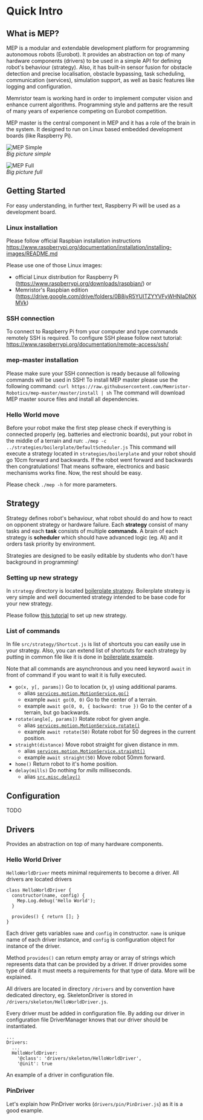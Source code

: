 # Quick Intro

## What is MEP?
MEP is a modular and extendable development platform for programming autonomous robots (Eurobot). It provides an abstraction on
top of many hardware components (drivers) to be used in a simple API for defining robot's behaviour (strategy).
Also, it has built-in sensor fusion for obstacle detection and precise localisation, obstacle bypassing, task scheduling,
communication (services), simulation support, as well as basic features like logging and configuration.

Memristor team is working hard in order to implement computer vision and enhance current algorithms. Programming style
and patterns are the result of many years of experience competing on Eurobot competition.

MEP master is the central component in MEP and it has a role of the brain in the system. It designed to run on Linux based
embedded development boards (like Raspberry Pi).

![MEP Simple](./assets/mep-simple.png)  
_Big picture simple_
  
![MEP Full](./assets/mep-full.png)  
_Big picture full_

## Getting Started
For easy understanding, in further text, Raspberry Pi will be used as a development board.

### Linux installation
Please follow official Raspbian installation instructions
https://www.raspberrypi.org/documentation/installation/installing-images/README.md

Please use one of those Linux images:
- official Linux distribution for Raspberry Pi (https://www.raspberrypi.org/downloads/raspbian/) or
- Memristor's Raspbian edition (https://drive.google.com/drive/folders/0B8iyR5YUITZYYVFyWHNlaDNXMVk)

### SSH connection
To connect to Raspberry Pi from your computer and type commands remotely SSH is required. To configure SSH please
follow next tutorial:
https://www.raspberrypi.org/documentation/remote-access/ssh/

### mep-master installation
Please make sure your SSH connection is ready because all following commands will be used in SSH! To install MEP master
please use the following command:
```curl https://raw.githubusercontent.com/Memristor-Robotics/mep-master/master/install | sh```
The command will download MEP master source files and install all dependencies.

### Hello World move
Before your robot make the first step please check if everything is connected properly (eg. batteries and electronic boards),
put your robot in the middle of a terrain and run:
```./mep -c ../strategies/boilerplate/DefaultScheduler.js```
This command will execute a strategy located in `strategies/boilerplate` and your robot should go 10cm forward and backwards.
If the robot went forward and backwards then congratulations! That means software, electronics and basic mechanisms works fine.
Now, the rest should be easy.

Please check ```./mep -h``` for more parameters.

## Strategy
Strategy defines robot's behaviour, what robot should do and how to react on opponent strategy
or hardware failure. Each **strategy** consist of many tasks and each **task** consists of 
multiple **commands**. A brain of each strategy is **scheduler** which should have advanced
logic (eg. AI) and it orders task priority by environment.  

Strategies are designed to be easily editable by students who don't have background in programming!

### Setting up new strategy
In `strategy` directory is located [boilerplate strategy](../strategies/boilerplate). 
Boilerplate strategy is very simple and well documented strategy intended to be base code for your 
new strategy.  

Please follow [this tutorial](../strategies/boilerplate/README.md) to set up new strategy.

### List of commands
In file `src/strategy/Shortcut.js` is list of shortcuts you can easily use in your strategy. Also, you
can extend list of shortcuts for each strategy by putting in common file like it is done in [boilerplate example](../strategies/boilerplate/Common.js). 

Note that all commands are asynchronous and you need keyword `await` in front of command if you want to wait it is fully executed.

- `go(x, y[, params])` Go to location (x, y) using additional params.
  - alias [`services.motion.MotionService.go()`](../src/services/motion/MotionService.js)
  - example `await go(0, 0)` Go to the center of a terrain.
  - example `await go(0, 0, { backward: true })` Go to the center of a terrain, but go backwards.
- `rotate(angle[, params])` Rotate robot for given angle.
  - alias [`services.motion.MotionService.rotate()`](../src/services/motion/MotionService.js)
  - example `await rotate(50)` Rotate robot for 50 degrees in the current position.
- `straight(distance)` Move robot straight for given distance in mm.
  - alias [`services.motion.MotionService.straight()`](../src/services/motion/MotionService.js)
  - example `await straight(50)` Move robot 50mm forward.
- `home()` Return robot to it's home position.
- `delay(mills)` Do nothing for *mills* milliseconds.
  - alias [`src.misc.delay()`](../src/misc/Delay.js)

## Configuration
TODO

## Drivers
Provides an abstraction on top of many hardware components.

### Hello World Driver
`HelloWorldDriver` meets minimal requirements to become a driver. All drivers are located drivers
```
class HelloWorldDriver {
  constructor(name, config) {
    Mep.Log.debug('Hello World');
  }

  provides() { return []; }
}
```
Each driver gets variables `name` and `config` in constructor. `name` is unique
name of each driver instance, and `config` is configuration object for
instance of the driver.

Method `provides()` can return empty array or array of strings which
represents data that can be provided by a driver. If driver provides
some type of data it must meets a requirements for that type of data. More
will be explained.

All drivers are located in directory `/drivers` and by convention have
dedicated directory, eg. SkeletonDriver is stored in
`/drivers/skeleton/HelloWorldDriver.js`.

Every driver must be added in configuration file. By adding our driver
in configuration file DriverManager knows that our driver should be instantiated.
```
...
Drivers:
  ...
  HelloWorldDriver:
    '@class': 'drivers/skeleton/HelloWorldDriver',
    '@init': true
```
An example of a driver in configuration file.


### PinDriver
Let's explain how PinDriver works (`drivers/pin/PinDriver.js`) as it is a good example.


